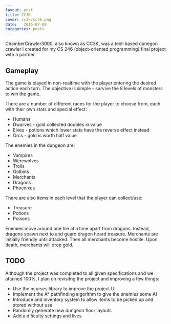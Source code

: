 ```yaml
---
layout: post
title: CC3K
cover: cc3k/cc3k.png
date:	2015-07-08
categories: posts
---
```


ChamberCrawler3000, also known as CC3K, was a text-based dunegon crawler I created for my CS 246 (object-oriented programming) final project with a partner.

## Gameplay

The game is played in non-realtime with the player entering the desired action each turn. The objective is simple - survive the 8 levels of monsters to win the game.

There are a number of different races for the player to choose from, each with their own stats and special effect:

* Humans
* Dwarves - gold collected doubles in value
* Elves - potions which lower stats have the reverse effect instead
* Orcs - gold is worth half value

The enemies in the dungeon are:

* Vampires
* Werewolves
* Trolls
* Golbins
* Merchants
* Dragons
* Phoenixes

There are also items in each level that the player can collect/use:

* Treasure
* Potions
* Poisons

Enemies move around one tile at a time apart from dragons. Instead, dragons spawn next to and guard dragon hoard treasure.
Merchants are initially friendly until attacked. Then all merchants become hostile. Upon death, merchants will drop gold.

## TODO

Although the project was completed to all given specifications and we attained 100%, I plan on revisitng the project and improving a few things:

* Use the ncurses library to improve the project UI
* Implement the A* pathfinding algorithm to give the enemies some AI
* Introduce and inventory system to allow items to be picked up and stored without use
* Randomly generate new dungeon floor layouts
* Add a dificulty settings and lives
